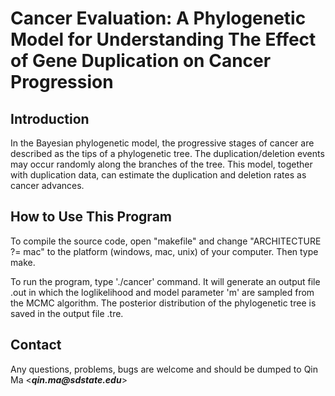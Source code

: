 # **Cancer Evaluation: A Phylogenetic Model for Understanding The Effect of Gene Duplication on Cancer Progression** #

## Introduction ##
In the Bayesian phylogenetic model, the progressive stages of cancer are described as the tips of a phylogenetic tree. The duplication/deletion events may occur randomly along the branches of the tree. This model, together with duplication data, can estimate the duplication and deletion rates as cancer advances.

## How to Use This Program ##
To compile the source code, open "makefile" and change "ARCHITECTURE ?= mac" to the platform (windows, mac, unix) of your computer. Then type make.

To run the program, type './cancer' command. It will generate an output file .out in which the loglikelihood and model parameter 'm' are sampled from the MCMC algorithm. The posterior distribution of the phylogenetic tree is saved in the output file .tre.


## Contact ##
Any questions, problems, bugs are welcome and should be dumped to Qin Ma <**_qin.ma@sdstate.edu_**>
